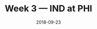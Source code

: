 ---
layout: game
title: Week 3 — IND at PHI
season: 2018
game_id: 2018_03_IND_PHI
week: 3
date: 2018-09-23
home_team: PHI
away_team: IND
final_home: 20
final_away: 16
pbp_url: /assets/data/pbp/2018/2018_03_IND_PHI.csv.gz
---